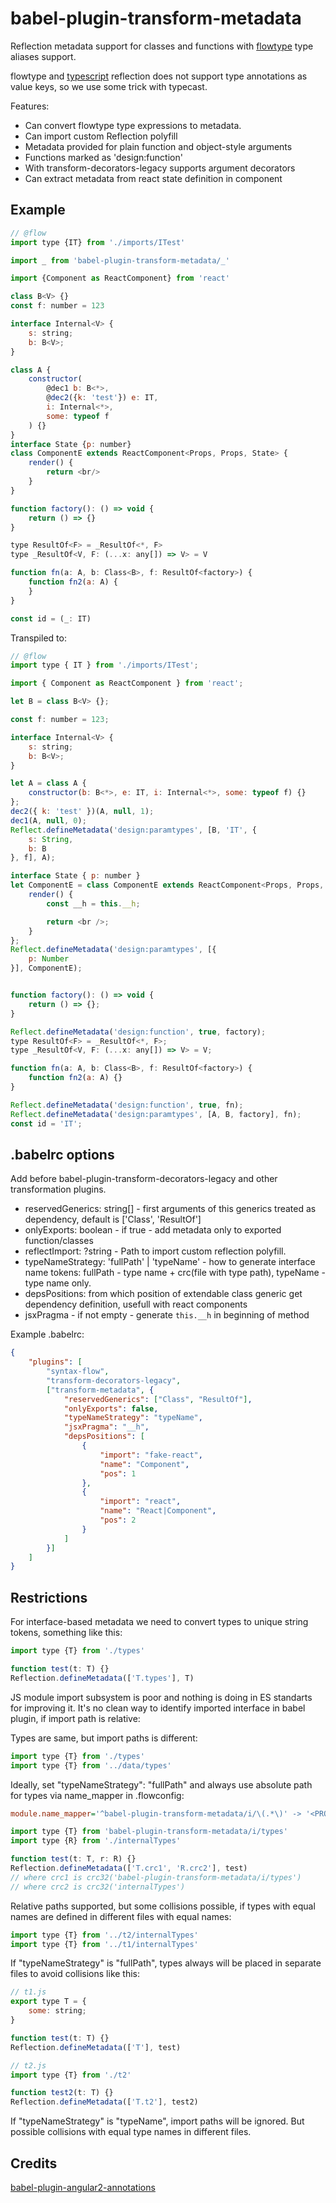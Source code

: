 # babel-plugin-transform-metadata

Reflection metadata support for classes and functions with [flowtype](https://flowtype.org) type aliases support.

flowtype and [typescript](https://www.typescriptlang.org/) reflection does not support type annotations as value keys, so we use some trick with typecast.

Features:

-   Can convert flowtype type expressions to metadata.
-   Can import custom Reflection polyfill
-   Metadata provided for plain function and object-style arguments
-   Functions marked as 'design:function'
-   With transform-decorators-legacy supports argument decorators
-   Can extract metadata from react state definition in component

## Example

```js
// @flow
import type {IT} from './imports/ITest'

import _ from 'babel-plugin-transform-metadata/_'

import {Component as ReactComponent} from 'react'

class B<V> {}
const f: number = 123

interface Internal<V> {
    s: string;
    b: B<V>;
}

class A {
    constructor(
        @dec1 b: B<*>,
        @dec2({k: 'test'}) e: IT,
        i: Internal<*>,
        some: typeof f
    ) {}
}
interface State {p: number}
class ComponentE extends ReactComponent<Props, Props, State> {
    render() {
        return <br/>
    }
}

function factory(): () => void {
    return () => {}
}

type ResultOf<F> = _ResultOf<*, F>
type _ResultOf<V, F: (...x: any[]) => V> = V

function fn(a: A, b: Class<B>, f: ResultOf<factory>) {
    function fn2(a: A) {
    }
}

const id = (_: IT)
```

Transpiled to:

```js
// @flow
import type { IT } from './imports/ITest';

import { Component as ReactComponent } from 'react';

let B = class B<V> {};

const f: number = 123;

interface Internal<V> {
    s: string;
    b: B<V>;
}

let A = class A {
    constructor(b: B<*>, e: IT, i: Internal<*>, some: typeof f) {}
};
dec2({ k: 'test' })(A, null, 1);
dec1(A, null, 0);
Reflect.defineMetadata('design:paramtypes', [B, 'IT', {
    s: String,
    b: B
}, f], A);

interface State { p: number }
let ComponentE = class ComponentE extends ReactComponent<Props, Props, State> {
    render() {
        const __h = this.__h;

        return <br />;
    }
};
Reflect.defineMetadata('design:paramtypes', [{
    p: Number
}], ComponentE);


function factory(): () => void {
    return () => {};
}

Reflect.defineMetadata('design:function', true, factory);
type ResultOf<F> = _ResultOf<*, F>;
type _ResultOf<V, F: (...x: any[]) => V> = V;

function fn(a: A, b: Class<B>, f: ResultOf<factory>) {
    function fn2(a: A) {}
}

Reflect.defineMetadata('design:function', true, fn);
Reflect.defineMetadata('design:paramtypes', [A, B, factory], fn);
const id = 'IT';
```

## .babelrc options

Add before babel-plugin-transform-decorators-legacy and other transformation plugins.
-   reservedGenerics: string[] - first arguments of this generics treated as dependency, default is ['Class', 'ResultOf']
-   onlyExports: boolean - if true - add metadata only to exported function/classes
-   reflectImport: ?string - Path to import custom reflection polyfill.
-   typeNameStrategy: 'fullPath' | 'typeName' - how to generate interface name tokens: fullPath - type name + crc(file with type path), typeName - type name only.
-   depsPositions: from which position of extendable class generic get dependency definition, usefull with react components
-   jsxPragma - if not empty - generate ```this.__h``` in beginning of method

Example .babelrc:

```json
{
    "plugins": [
        "syntax-flow",
        "transform-decorators-legacy",
        ["transform-metadata", {
            "reservedGenerics": ["Class", "ResultOf"],
            "onlyExports": false,
            "typeNameStrategy": "typeName",
            "jsxPragma": "__h",
            "depsPositions": [
                {
                    "import": "fake-react",
                    "name": "Component",
                    "pos": 1
                },
                {
                    "import": "react",
                    "name": "React|Component",
                    "pos": 2
                }
            ]
        }]
    ]
}
```

Restrictions
------------

For interface-based metadata we need to convert types to unique string tokens, something like this:

```js
import type {T} from './types'

function test(t: T) {}
Reflection.defineMetadata(['T.types'], T)
```

JS module import subsystem is poor and nothing is doing in ES standarts for improving it. It's no clean way to identify imported interface in babel plugin, if import path is relative:

Types are same, but import paths is different:

```js
import type {T} from './types'
import type {T} from '../data/types'
```

Ideally, set "typeNameStrategy": "fullPath" and always use absolute path for types via name_mapper in .flowconfig:

```ini
module.name_mapper='^babel-plugin-transform-metadata/i/\(.*\)' -> '<PROJECT_ROOT>/i/\1'
```

```js
import type {T} from 'babel-plugin-transform-metadata/i/types'
import type {R} from './internalTypes'

function test(t: T, r: R) {}
Reflection.defineMetadata(['T.crc1', 'R.crc2'], test)
// where crc1 is crc32('babel-plugin-transform-metadata/i/types')
// where crc2 is crc32('internalTypes')
```

Relative paths supported, but some collisions possible, if types with equal names are defined in different files with equal names:

```js
import type {T} from '../t2/internalTypes'
import type {T} from '../t1/internalTypes'
```

If "typeNameStrategy" is "fullPath", types always will be placed in separate files to avoid collisions like this:

```js
// t1.js
export type T = {
    some: string;
}

function test(t: T) {}
Reflection.defineMetadata(['T'], test)
```

```js
// t2.js
import type {T} from './t2'

function test2(t: T) {}
Reflection.defineMetadata(['T.t2'], test2)
```

If "typeNameStrategy" is "typeName", import paths will be ignored. But possible collisions with equal type names in different files.

## Credits

[babel-plugin-angular2-annotations](https://github.com/shuhei/babel-plugin-angular2-annotations)
